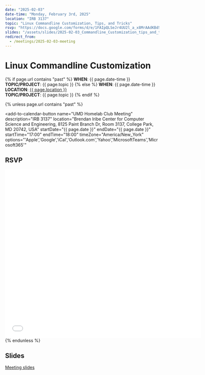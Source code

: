 ```yaml
---
date: "2025-02-03"
date-time: "Monday, February 3rd, 2025"
location: "IRB 3137"
topic: "Linux Commandline Customization, Tips, and Tricks"
rsvp: "https://docs.google.com/forms/d/e/1FAIpQLSeJr4UU2l_a_x8MrAAdKBdS_a8d7K-zJz0yvQeg-19pyn6Lvg/viewform?embedded=true"
slides: "/assets/slides/2025-02-03_Commandline_Customization_tips_and_tricks.pdf"
redirect_from:
  - /meetings/2025-02-03-meeting
---
```


# Linux Commandline Customization

{% if page.url contains "past" %}
**WHEN**: {{ page.date-time }}\
**TOPIC/PROJECT**: {{ page.topic }}
{% else %}
**WHEN**: {{ page.date-time }}\
**LOCATION**: <a href="https://iribe.umd.edu/" target="_blank">{{ page.location }}</a>\
**TOPIC/PROJECT**: {{ page.topic }}
{% endif %}

{% unless page.url contains "past" %}

<script src="https://cdn.jsdelivr.net/npm/add-to-calendar-button@2" async defer></script>

<add-to-calendar-button
name="UMD Homelab Club Meeting"
description="IRB 3137"
location="Brendan Iribe Center for Computer Science and Engineering, 8125 Paint Branch Dr, Room 3137, College Park, MD 20742, USA"
startDate="{{ page.date }}"
endDate="{{ page.date }}"
startTime="17:00"
endTime="18:00"
timeZone="America/New_York"
options="'Apple','Google','iCal','Outlook.com','Yahoo','MicrosoftTeams','Microsoft365'"

> </add-to-calendar-button>

## RSVP

<iframe src="{{ page.rsvp }}" width="640" height="551" frameborder="0" marginheight="0" marginwidth="0">Loading…</iframe>
{% endunless %}

## Slides

<a href="{{ page.slides }}">Meeting slides</a>
